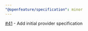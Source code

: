 ```yaml
---
"@openfeature/specification": minor
---
```


[#41](https://github.com/open-feature/spec/pull/41) - Add initial provider specification
